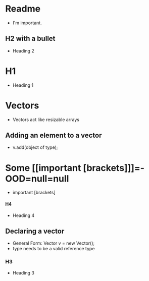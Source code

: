 
# Readme
- I'm important.

## H2 with a bullet
- Heading 2

# H1
- Heading 1

# Vectors
- Vectors act like resizable arrays

## Adding an element to a vector
- v.add(object of type);

# Some [[important [brackets]]]=- OOD=null=null
- important [brackets]

#### H4
- Heading 4

## Declaring a vector
- General Form: Vector<type> v = new Vector();
- type needs to be a valid reference type

### H3
- Heading 3
